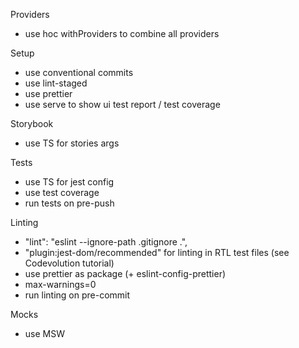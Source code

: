 Providers

- use hoc withProviders to combine all providers

Setup

- use conventional commits
- use lint-staged
- use prettier
- use serve to show ui test report / test coverage

Storybook

- use TS for stories args

Tests

- use TS for jest config
- use test coverage
- run tests on pre-push

Linting

- "lint": "eslint --ignore-path .gitignore .",
- "plugin:jest-dom/recommended" for linting in RTL test files (see Codevolution tutorial)
- use prettier as package (+ eslint-config-prettier)
- max-warnings=0
- run linting on pre-commit

Mocks

- use MSW
